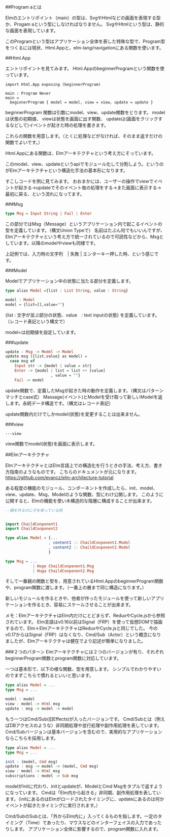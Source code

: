 ##Program aとは


Elmのエントリポイント（main）の型は、SvgやHtmlなどの画面を表現する型か、Progam aという型にしなければなりません。
SvgやHtmlという型は、静的な画面を表現しています。

このProgramという型はアプリケーション全体を表した特殊な型で、Program型をつくるには現状、Html.Appと、elm-lang/navigationにある関数を使います。


##Html.App


エントリポイントを見てみます。
Html.AppのbeginnerProgramという関数を使っています。

```
import Html.App exposing (beginnerProgram)

main : Program Never
main =
  beginnerProgram { model = model, view = view, update = update }

```

beginnerProgram 関数は引数にmodel、view、update関数をとります。
modelは状態の初期値、
viewは状態を画面に出す関数、
updateは(画面をクリックするなどして)イベントが起きた時の処理を書きます。

これらの関数を用意します。（とくに処理などがなければ、そのまま返すだけの関数でよいです。）

Html.Appにある関数は、Elmアーキテクチャという考え方にそっています。

このmodel、view、updateというapiでモジュール化して分割しよう。というのがElmアーキテクチャという構造化手法の基本形になります。

すこしコードを例に見てみます。
おおまかには、ユーザーの操作でviewでイベントが起きる→updateでそのイベント毎の処理をする→また画面に表示する→最初に戻る、という流れになってます。


###Msg

```hs
type Msg = Input String | Fail | Enter
```

この部分ではMsg（Message）というアプリケーション内で起こるイベントの型を定義しています。（構文Union Typeで）
名前はたぶん何でもいいんですが、Elmアーキテクチャという考え方で統一されているので可読性などから、Msgとしています。以降のmodelやviewも同様です。

上記例では、入力時の文字列　| 失敗 | エンターキー押した時、という感じです。


###Model

Modelでアプリケーション中の状態に当たる部分を定義します。

```hs
type alias Model ={list : List String, value : String}

model : Model
model = {list=[],value=""}

```

{list : 文字が並ぶ部分の状態、value　: text inputの状態}
を定義しています。（レコード表記という構文で）

model=は初期値を設定しています。

###update

```hs
update : Msg -> Model -> Model
update msg ({list,value} as model) =
  case msg of
    Input str -> {model | value = str}
    Enter -> {model | list = list ++ [value]
                    , value = ""}
    Fail -> model
```

update関数で、定義したMsgが起きた時の動作を定義します。（構文はパターンマッチとcase式）
Massage(イベント)とModelを受け取って新しいModelを返します。永続データ構造です。（構文はレコード表記）

update関数内だけでしかmodel(状態)を変更することは出来ません。

###view

```
---view

```

view関数でmodel(状態)を画面に表示します。


##Elmアーキテクチャ

ElmアーキテクチャとはElm言語上での構造化を行うときの手法、考え方、書き方指南のようなものです。
こちらのドキュメントが元になります。https://github.com/evancz/elm-architecture-tutorial

ある程度の機能のモジュール、コンポーネントを作成したら、init、model、view、update、Msg、Modelのような関数、型にわけ公開します。
このように公開すると、Elmの機能を使い木構造的な階層に構成することが出来ます。

```parentConponent.elm
--親を作るのに子を使っている例


import ChaildConponent1
import ChaildConponent2

type alias Model = {...
                   , content1 :: ChaildConponent1.Model
                   , content2 :: ChaildConponent2.Model
                   }  

type Msg = ...
            | Hoge ChaildConponent1.Msg
            | Huga ChaildConponent2.Msg

```


そして一番親の関数と型を、用意されているHtml.AppのbeginnerProgram関数や、program関数に渡します。（一番上の層まで同じ構造になります。）

新しいモジュールを作るときや、他者が作ったモジュールを使って新しいアプリケーションを作るとき、容易にスケールさせることが出来ます。


メモ：ElmアーキテクチャはElm内だけにとどまらず、ReduxやCycle.jsから参照されています。
Elm言語はv0.16以前はSignal（FRP）を使って仮想DOMで描画するので、Elm＋ElmアーキテクチャはReduxやCycle.jsと同じでした。
今のv0.17からはSignal（FRP）はなくなり、Cmd/Sub（Actor）という概念になりましたが、Elmアーキテクチャは健在でより記述が簡単になりました。

###２つのパターン
Elmアーキテクチャには２つのバージョンが有り、それぞれbeginnerProgram関数とprogram関数に対応しています。

一つは基本形で、以下の様な関数、型を用意します。
シンプルでわかりやすいのでまずこちらで慣れるといいと思います。

```hs
type alias Model = ...
type Msg = ...

model : model
view : model -> Html msg
update : msg -> model -> model

```

もう一つはCmd/Sub(旧Effects)が入ったバージョンです。
Cmd/Subとは（例えばDBアクセスのような）非同期処理や並行処理や副作用処理を表しています。
Cmd/Subバージョンは基本バージョンを含むので、実用的なアプリケーションならこちらを採用します。

```hs
type alias Model = ...
type Msg = ...

init : (model, Cmd msg)
update : msg -> model -> (model, Cmd msg)
view : model -> Html msg
subscriptions : model -> Sub msg

```

modelがinitに代わり、initとupdateが、ModelとCmd Msgをタプルで返すようになっています。
Cmdは「Elm内から起きる」非同期、副作用処理を表しています。（initにあるのはElmがロードされたタイミングに、updateにあるのは何かイベントが起きたタイミングに実行されます。）

Cmd/SubのSubとは、「外からElm内に」入ってくるものを指します。一定のタイミング（Time）であったり、マウスなどのインターフェイスの入力であったりします。
アプリケーション全体に影響するので、program関数に入れます。
